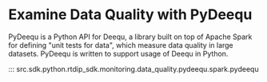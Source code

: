 # Examine Data Quality with PyDeequ

PyDeequ is a Python API for Deequ, a library built on top of Apache Spark for defining "unit tests for data", which measure data quality in large datasets. PyDeequ is written to support usage of Deequ in Python.

::: src.sdk.python.rtdip_sdk.monitoring.data_quality.pydeequ.spark.pydeequ